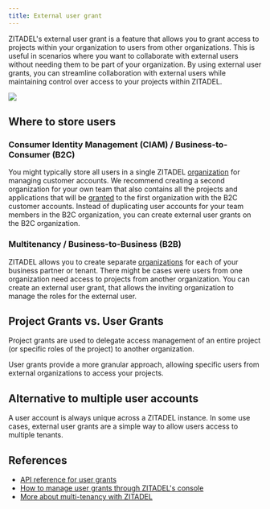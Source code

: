 ```yaml
---
title: External user grant
---
```


ZITADEL's external user grant is a feature that allows you to grant access to projects within your organization to users from other organizations.
This is useful in scenarios where you want to collaborate with external users without needing them to be part of your organization.
By using external user grants, you can streamline collaboration with external users while maintaining control over access to your projects within ZITADEL.

![](/img/concepts/features/external-user-grant.png)

## Where to store users

### Consumer Identity Management (CIAM) / Business-to-Consumer (B2C)

You might typically store all users in a single ZITADEL [organization](../structure/organizations) for managing customer accounts.
We recommend creating a second organization for your own team that also contains all the projects and applications that will be [granted](../structure/granted_projects) to the first organization with the B2C customer accounts.
Instead of duplicating user accounts for your team members in the B2C organization, you can create external user grants on the B2C organization.

### Multitenancy / Business-to-Business (B2B)

ZITADEL allows you to create separate [organizations](../structure/organizations) for each of your business partner or tenant.
There might be cases were users from one organization need access to projects from another organization.
You can create an external user grant, that allows the inviting organization to manage the roles for the external user.

## Project Grants vs. User Grants

Project grants are used to delegate access management of an entire project (or specific roles of the project) to another organization.

User grants provide a more granular approach, allowing specific users from external organizations to access your projects.

## Alternative to multiple user accounts

A user account is always unique across a ZITADEL instance.
In some use cases, external user grants are a simple way to allow users access to multiple tenants.

## References

* [API reference for user grants](/docs/category/apis/resources/mgmt/user-grants)
* [How to manage user grants through ZITADEL's console](/docs/guides/manage/console/roles#authorizations)
* [More about multi-tenancy with ZITADEL](https://zitadel.com/blog/multi-tenancy-with-organizations)
